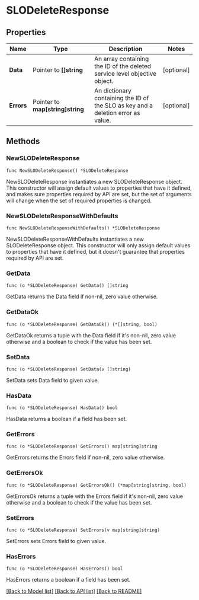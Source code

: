 # SLODeleteResponse

## Properties

Name | Type | Description | Notes
---- | ---- | ----------- | ------
**Data** | Pointer to **[]string** | An array containing the ID of the deleted service level objective object. | [optional] 
**Errors** | Pointer to **map[string]string** | An dictionary containing the ID of the SLO as key and a deletion error as value. | [optional] 

## Methods

### NewSLODeleteResponse

`func NewSLODeleteResponse() *SLODeleteResponse`

NewSLODeleteResponse instantiates a new SLODeleteResponse object.
This constructor will assign default values to properties that have it defined,
and makes sure properties required by API are set, but the set of arguments
will change when the set of required properties is changed.

### NewSLODeleteResponseWithDefaults

`func NewSLODeleteResponseWithDefaults() *SLODeleteResponse`

NewSLODeleteResponseWithDefaults instantiates a new SLODeleteResponse object.
This constructor will only assign default values to properties that have it defined,
but it doesn't guarantee that properties required by API are set.

### GetData

`func (o *SLODeleteResponse) GetData() []string`

GetData returns the Data field if non-nil, zero value otherwise.

### GetDataOk

`func (o *SLODeleteResponse) GetDataOk() (*[]string, bool)`

GetDataOk returns a tuple with the Data field if it's non-nil, zero value otherwise
and a boolean to check if the value has been set.

### SetData

`func (o *SLODeleteResponse) SetData(v []string)`

SetData sets Data field to given value.

### HasData

`func (o *SLODeleteResponse) HasData() bool`

HasData returns a boolean if a field has been set.

### GetErrors

`func (o *SLODeleteResponse) GetErrors() map[string]string`

GetErrors returns the Errors field if non-nil, zero value otherwise.

### GetErrorsOk

`func (o *SLODeleteResponse) GetErrorsOk() (*map[string]string, bool)`

GetErrorsOk returns a tuple with the Errors field if it's non-nil, zero value otherwise
and a boolean to check if the value has been set.

### SetErrors

`func (o *SLODeleteResponse) SetErrors(v map[string]string)`

SetErrors sets Errors field to given value.

### HasErrors

`func (o *SLODeleteResponse) HasErrors() bool`

HasErrors returns a boolean if a field has been set.


[[Back to Model list]](../README.md#documentation-for-models) [[Back to API list]](../README.md#documentation-for-api-endpoints) [[Back to README]](../README.md)



